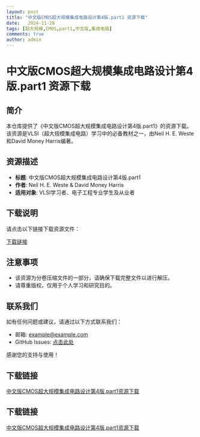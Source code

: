 ```yaml
---
layout: post
title: "中文版CMOS超大规模集成电路设计第4版.part1 资源下载"
date:   2024-11-28
tags: [超大规模,CMOS,part1,中文版,集成电路]
comments: true
author: admin
---
```

# 中文版CMOS超大规模集成电路设计第4版.part1 资源下载

## 简介

本仓库提供了《中文版CMOS超大规模集成电路设计第4版.part1》的资源下载。该资源是VLSI（超大规模集成电路）学习中的必备教材之一，由Neil H. E. Weste和David Money Harris编著。

## 资源描述

- **标题**: 中文版CMOS超大规模集成电路设计第4版.part1
- **作者**: Neil H. E. Weste & David Money Harris
- **适用对象**: VLSI学习者、电子工程专业学生及从业者

## 下载说明

请点击以下链接下载资源文件：

[下载链接](./中文版CMOS超大规模集成电路设计第4版.part1)

## 注意事项

- 该资源为分卷压缩文件的一部分，请确保下载完整文件以进行解压。
- 请尊重版权，仅用于个人学习和研究目的。

## 联系我们

如有任何问题或建议，请通过以下方式联系我们：

- 邮箱: example@example.com
- GitHub Issues: [点击此处](https://github.com/yourusername/yourrepository/issues)

感谢您的支持与使用！

## 下载链接

[中文版CMOS超大规模集成电路设计第4版.part1资源下载](https://pan.quark.cn/s/ffd1d9491591)

## 下载链接

[中文版CMOS超大规模集成电路设计第4版.part1资源下载](https://pan.quark.cn/s/00eac3421e54)